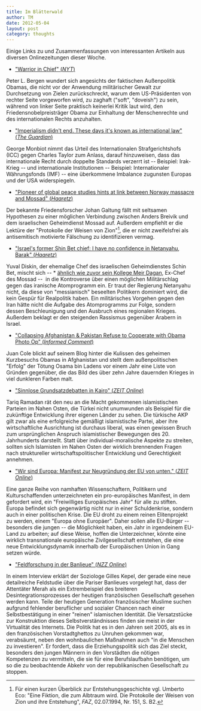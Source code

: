 ```yaml
---
title: Im Blätterwald
author: TM
date: 2012-05-04
layout: post
category: thoughts
---
```


Einige Links zu und Zusammenfassungen von interessanten Artikeln aus diversen Onlinezeitungen dieser Woche.

* <a href="http://www.nytimes.com/2012/04/29/opinion/sunday/president-obama-warrior-in-chief.html?_r=1&amp;pagewanted=all" target="_blank" rel="nofollow">"Warrior in Chief" (_NYT_)</a>

Peter L. Bergen wundert sich angesichts der faktischen Außenpolitik Obamas, die nicht vor der Anwendung militärischer Gewalt zur Durchsetzung von Zielen zurückschreckt, warum dem US-Präsidenten von rechter Seite vorgeworfen wird, zu zaghaft ("soft", "doveish") zu sein, während von linker Seite praktisch keinerlei Kritik laut wird, den Friedensnobelpreisträger Obama zur Einhaltung der Menschenrechte und des internationalen Rechts anzuhalten.

* <a href="http://www.guardian.co.uk/commentisfree/2012/apr/30/imperialism-didnt-end-international-law" target="_blank" rel="nofollow">"Imperialism didn't end. These days it's known as international law" (_The Guardian_)</a>

George Monbiot nimmt das Urteil des Internationalen Strafgerichtshofs (ICC) gegen Charles Taylor zum Anlass, darauf hinzuweisen, dass das internationale Recht durch doppelte Standards verzerrt ist -- Beispiel: Irak-Krieg -- und internationale Institutionen -- Beispiel: Internationaler Währungsfonds (IMF) -- eine überkommene Imbalance zugunsten Europas und der USA widerspiegeln.

* <a href="http://www.haaretz.com/news/diplomacy-defense/pioneer-of-global-peace-studies-hints-at-link-between-norway-massacre-and-mossad-1.427385" target="_blank" rel="nofollow">"Pioneer of global peace studies hints at link between Norway massacre and Mossad" (_Haaretz_)</a>

Der bekannte Friedensforscher Johan Galtung fällt mit seltsamen Hypothesen zu einer möglichen Verbindung zwischen Anders Breivik und dem israelischen Geheimdienst Mossad auf. Außerdem empfiehlt er die Lektüre der "Protokolle der Weisen von Zion"[^Eco], die er nicht zweifelsfrei als antisemitisch motivierte Fälschung zu identifizieren vermag.

[^Eco]: Für einen kurzen Überblick zur Entstehungsgeschichte vgl. Umberto Eco: "Eine Fiktion, die zum Albtraum wird. Die Protokolle der Weisen von Zion und ihre Entstehung", _FAZ_, 02.07.1994, Nr. 151, S. B2.

* <a href="http://www.haaretz.com/news/diplomacy-defense/israel-s-former-shin-bet-chief-i-have-no-confidence-in-netanyahu-barak-1.426908" target="_blank" rel="nofollow">"Israel's former Shin Bet chief: I have no confidence in Netanyahu, Barak" (_Haaretz_) </a>

Yuval Diskin, der ehemalige Chef des israelischen Geheimdienstes Schin Bet, mischt sich -- * <a href="http://www.haaretz.com/news/diplomacy-defense/ex-mossad-chief-dagan-conflict-between-israel-iran-is-the-entire-world-s-problem-1.427162" target="_blank" rel="nofollow">ähnlich wie zuvor sein Kollege Meir Dagan</a>, Ex-Chef des Mossad --  in die Kontroverse über einen möglichen Militärschlag gegen das iranische Atomprogramm ein. Er traut der Regierung Netanyahu nicht, da diese von "messianisch" beseelten Politikern dominiert wird, die kein Gespür für Realpolitik haben. Ein militärisches Vorgehen gegen den Iran hätte nicht die Aufgabe des Atomprogramms zur Folge, sondern dessen Beschleunigung und den Ausbruch eines regionalen Krieges. Außerdem beklagt er den steigenden Rassismus gegenüber Arabern in Israel.

* <a href="http://www.juancole.com/2012/05/collapsing-afghanistan-pakistan-refuse-to-cooperate-with-obama-photo-op.html?utm_source=feedburner&amp;utm_medium=feed&amp;utm_campaign=Feed%3A+juancole%2Fymbn+%28Informed+Comment%29" target="_blank" rel="nofollow">"Collapsing Afghanistan &amp; Pakistan Refuse to Cooperate with Obama Photo Op" (_Informed Comment_)</a>

Juan Cole blickt auf seinem Blog hinter die Kulissen des geheimen Kurzbesuchs Obamas in Afghanistan und stellt dem außenpolitischen "Erfolg" der Tötung Osama bin Ladens vor einem Jahr eine Liste von Gründen gegenüber, die das Bild des über zehn Jahre dauernden Krieges in viel dunkleren Farben malt.

* <a href="http://www.zeit.de/politik/ausland/2012-05/tariq-ramadan-3/komplettansicht" target="_blank" rel="nofollow">"Sinnlose Grundsatzdebatten in Kairo" (_ZEIT Online_)</a>

Tariq Ramadan rät den neu an die Macht gekommenen islamistischen Parteien im Nahen Osten, die Türkei nicht unumwunden als Beispiel für die zukünftige Entwicklung ihrer eigenen Länder zu sehen. Die türkische AKP gilt zwar als eine erfolgreiche gemäßigt islamistische Partei, aber ihre wirtschaftliche Ausrichtung ist durchaus liberal, was einen gewissen Bruch zum ursprünglichen Anspruch islamistischer Bewegungen des 20. Jahrhunderts darstellt. Statt über individual-moralische Aspekte zu streiten, sollten sich Islamisten im Nahen Osten der wirklich brennenden Fragen nach struktureller wirtschaftspolitischer Entwicklung und Gerechtigkeit annehmen.

* <a href="http://www.zeit.de/2012/19/Europa-Manifest/komplettansicht" target="_blank" rel="nofollow">"Wir sind Europa: Manifest zur Neugründung der EU von unten." (_ZEIT Online_)</a>

Eine ganze Reihe von namhaften Wissenschaftern, Politikern und Kulturschaffenden unterzeichneten ein pro-europäisches Manifest, in dem gefordert wird, ein "Freiwilliges Europäisches Jahr" für alle zu stiften. Europa befindet sich gegenwärtig nicht nur in einer Schuldenkrise, sondern auch in einer politischen Krise. Die EU droht zu einem reinen Elitenprojekt zu werden, einem "Europa ohne Europäer". Daher sollen alle EU-Bürger -- besonders die jungen -- die Möglichkeit haben, ein Jahr in irgendeinem EU-Land zu arbeiten; auf diese Weise, hoffen die Unterzeichner, könnte eine wirklich transnationale europäische Zivilgesellschaft entstehen, die eine neue Entwicklungsdynamik innerhalb der Europäischen Union in Gang setzen würde.

* <a href="http://www.nzz.ch/nachrichten/kultur/aktuell/feldforschung-in-der-banlieue_1.16734496.html" target="_blank" rel="nofollow">"Feldforschung in der Banlieue" (_NZZ Online_)</a>

In einem Interview erklärt der Soziologe Gilles Kepel, der gerade eine neue detailreiche Feldstudie über die Pariser Banlieues vorgelegt hat, dass der Attentäter Merah als ein Extrembeispiel des breiteren Desintegrationsprozesses der heutigen französischen Gesellschaft gesehen werden kann. Teile der heutigen Generation französischer Muslime suchen aufgrund fehlender beruflicher und sozialer Chancen nach einer Selbstbestätigung in einer "reinen" islamischen Identität. Die Versatzstücke zur Konstruktion dieses Selbstverständnisses finden sie meist in der Virtualität des Internets. Die Politik hat es in den Jahren seit 2005, als es in den französischen Vorstadtghettos zu Unruhen gekommen war, verabsäumt, neben den wohnbaulichen Maßnahmen auch "in die Menschen zu investieren". Er fordert, dass die Erziehungspolitik sich das Ziel steckt, besonders den jungen Männern in den Vorstädten die nötigen Kompetenzen zu vermitteln, die sie für eine Berufslaufbahn benötigen, um so die zu beobachtende Abkehr von der republikanischen Gesellschaft zu stoppen.